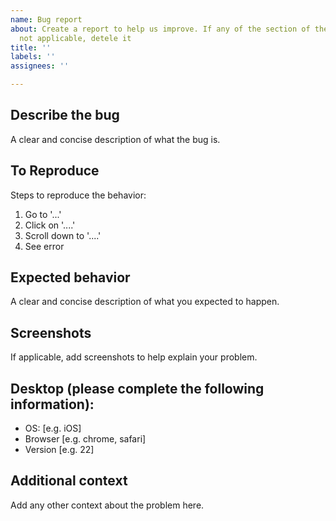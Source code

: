 ```yaml
---
name: Bug report
about: Create a report to help us improve. If any of the section of the template is
  not applicable, detele it
title: ''
labels: ''
assignees: ''

---
```


Describe the bug
------------------------

A clear and concise description of what the bug is.

To Reproduce
------------------------

Steps to reproduce the behavior:
1. Go to '...'
2. Click on '....'
3. Scroll down to '....'
4. See error

Expected behavior
----------------------------

A clear and concise description of what you expected to happen.

Screenshots
----------------------------

If applicable, add screenshots to help explain your problem.

Desktop (please complete the following information):
---------------------------------------------------------------------
 - OS: [e.g. iOS]
 - Browser [e.g. chrome, safari]
 - Version [e.g. 22]

Additional context
--------------------------

Add any other context about the problem here.
